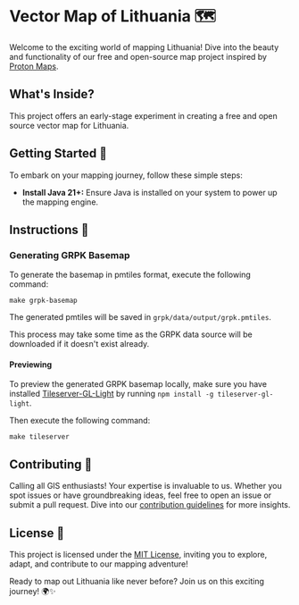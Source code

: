 # Vector Map of Lithuania 🗺️

Welcome to the exciting world of mapping Lithuania! Dive into the beauty and functionality of our free and open-source
map project inspired by [Proton Maps](https://protomaps.com/).

## What's Inside?

This project offers an early-stage experiment in creating a free and open source vector map for Lithuania.

## Getting Started 🚀

To embark on your mapping journey, follow these simple steps:

- **Install Java 21+:** Ensure Java is installed on your system to power up the mapping engine.

## Instructions 📝

### Generating GRPK Basemap

To generate the basemap in pmtiles format, execute the following command:

```shell
make grpk-basemap
```

The generated pmtiles will be saved in `grpk/data/output/grpk.pmtiles`.

This process may take some time as the GRPK data source will be downloaded if it doesn't exist already.

#### Previewing

To preview the generated GRPK basemap locally, make sure you have
installed [Tileserver-GL-Light](https://www.npmjs.com/package/tileserver-gl-light) by
running `npm install -g tileserver-gl-light`.

Then execute the following command:

```shell
make tileserver
```

## Contributing 🤝

Calling all GIS enthusiasts! Your expertise is invaluable to us. Whether you spot issues or have groundbreaking ideas,
feel free to open an issue or submit a pull request. Dive into
our [contribution guidelines](https://github.com/AplinkosMinisterija/.github/blob/main/CONTRIBUTING.md) for more
insights.

## License 📄

This project is licensed under the [MIT License](./LICENSE), inviting you to explore, adapt, and contribute to our
mapping adventure!

Ready to map out Lithuania like never before? Join us on this exciting journey! 🌍✨